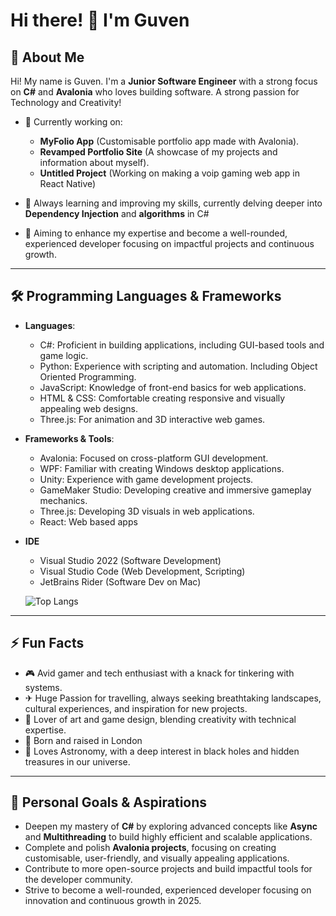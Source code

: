 # Hi there! 👋 I'm Guven


## 🌟 About Me  
Hi! My name is Guven. I'm a **Junior Software Engineer** with a strong focus on **C#** and **Avalonia** who loves building software. A strong passion for Technology and Creativity!
- 🔭 Currently working on:
  - **MyFolio App** (Customisable portfolio app made with Avalonia).    
  - **Revamped Portfolio Site** (A showcase of my projects and information about myself).
  - **Untitled Project** (Working on making a voip gaming web app in React Native)
  
- 🌱 Always learning and improving my skills, currently delving deeper into **Dependency Injection** and **algorithms** in C#
- 🚀 Aiming to enhance my expertise and become a well-rounded, experienced developer focusing on impactful projects and continuous growth.  

---

## 🛠️ Programming Languages & Frameworks  
- **Languages**:  
  - C#: Proficient in building applications, including GUI-based tools and game logic.  
  - Python: Experience with scripting and automation. Including Object Oriented Programming.
  - JavaScript: Knowledge of front-end basics for web applications. 
  - HTML & CSS: Comfortable creating responsive and visually appealing web designs.  
  - Three.js: For animation and 3D interactive web games. 

- **Frameworks & Tools**:  
  - Avalonia: Focused on cross-platform GUI development.  
  - WPF: Familiar with creating Windows desktop applications.  
  - Unity: Experience with game development projects.  
  - GameMaker Studio: Developing creative and immersive gameplay mechanics.
  - Three.js: Developing 3D visuals in web applications.
  - React: Web based apps

- **IDE**
  - Visual Studio 2022 (Software Development)
  - Visual Studio Code (Web Development, Scripting)
  - JetBrains Rider (Software Dev on Mac)

  ![Top Langs](https://github-readme-stats.vercel.app/api/top-langs/?username=Guven-K&layout=compact&theme=tokyonight)

---

## ⚡ Fun Facts  
- 🎮 Avid gamer and tech enthusiast with a knack for tinkering with systems.
- ✈  Huge Passion for travelling, always seeking breathtaking landscapes, cultural experiences, and inspiration for new projects. 
- 🎨 Lover of art and game design, blending creativity with technical expertise.  
- 🏡 Born and raised in London
- 💫 Loves Astronomy, with a deep interest in black holes and hidden treasures in our universe.
  
---

## 🎯 Personal Goals & Aspirations
- Deepen my mastery of **C#** by exploring advanced concepts like **Async** and **Multithreading** to build highly efficient and scalable applications.
- Complete and polish **Avalonia projects**, focusing on creating customisable, user-friendly, and visually appealing applications.
- Contribute to more open-source projects and build impactful tools for the developer community.
- Strive to become a well-rounded, experienced developer focusing on innovation and continuous growth in 2025.

